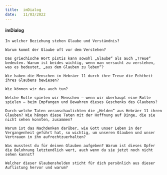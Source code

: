 ```yaml
---
title:  imDialog
date:   11/03/2022
---
```


#### imDialog

`In welcher Beziehung stehen Glaube und Verständnis?`

`Warum kommt der Glaube oft vor dem Verstehen?`

`Das griechische Wort pistis kann sowohl „Glaube“ als auch „Treue“ bedeuten. Warum ist beides wichtig, wenn man versucht zu verstehen, was es bedeutet, „aus dem Glauben zu leben“?`

`Wie haben die Menschen in Hebräer 11 durch ihre Treue die Echtheit ihres Glaubens bewiesen?`

`Wie können wir das auch tun?`

`Welche Rolle spielen wir Menschen – wenn wir überhaupt eine Rolle spielen – beim Empfangen und Bewahren dieses Geschenks des Glaubens?`

`Durch welche Taten veranschaulichten die „Helden“ aus Hebräer 11 ihren Glauben? Wie hängen diese Taten mit der Hoffnung auf Dinge, die sie nicht sehen konnten, zusammen?`

`Warum ist das Nachdenken darüber, wie Gott unser Leben in der Vergangenheit geführt hat, so wichtig, um unseren Glauben und unser Vertrauen in ihn aufrechtzuerhalten?`

`Was musstest du für deinen Glauben aufgeben? Warum ist dieses Opfer die Belohnung letztendlich wert, auch wenn du sie jetzt noch nicht sehen kannst?`

`Welcher dieser Glaubenshelden sticht für dich persönlich aus dieser Auflistung hervor und warum?`

